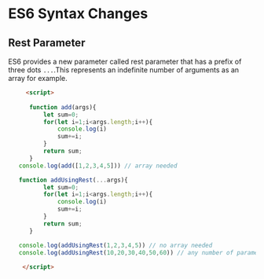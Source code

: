 # ES6 Syntax Changes

## Rest Parameter

ES6 provides a new parameter called rest parameter that has a prefix of three dots `...`.This represents an indefinite number of arguments as an array for example.


```html
     <script>
    
      function add(args){
          let sum=0;
          for(let i=1;i<args.length;i++){
              console.log(i)
              sum+=i;
          }
          return sum;
      }
   console.log(add([1,2,3,4,5])) // array needed

   function addUsingRest(...args){
          let sum=0;
          for(let i=1;i<args.length;i++){
              console.log(i)
              sum+=i;
          }
          return sum;
      }

   console.log(addUsingRest(1,2,3,4,5)) // no array needed
   console.log(addUsingRest(10,20,30,40,50,60)) // any number of parameters
    
    </script>


```